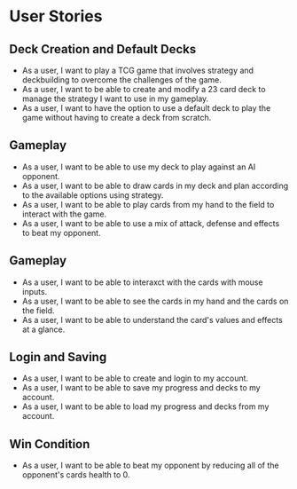 # User Stories

## Deck Creation and Default Decks

- As a user, I want to play a TCG game that involves strategy and deckbuilding to overcome the challenges of the game.
- As a user, I want to be able to create and modify a 23 card deck to manage the strategy I want to use in my gameplay.
- As a user, I want to have the option to use a default deck to play the game without having to create a deck from scratch.

## Gameplay 

- As a user, I want to be able to use my deck to play against an AI opponent.
- As a user, I want to be able to draw cards in my deck and plan according to the available options using strategy.
- As a user, I want to be able to play cards from my hand to the field to interact with the game.
- As a user, I want to be able to use a mix of attack, defense and effects to beat my opponent.

## Gameplay 

- As a user, I want to be able to interaxct with the cards with mouse inputs.
- As a user, I want to be able to see the cards in my hand and the cards on the field.
- As a user, I want to be able to understand the card's values and effects at a glance.

## Login and Saving

- As a user, I want to be able to create and login to my account.
- As a user, I want to be able to save my progress and decks to my account.
- As a user, I want to be able to load my progress and decks from my account.

## Win Condition

- As a user, I want to be able to beat my opponent by reducing all of the opponent's cards health to 0.

